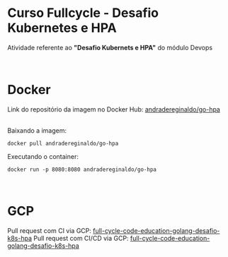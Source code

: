 # Curso Fullcycle - Desafio Kubernetes e HPA
Atividade referente ao <b>"Desafio Kubernets e HPA"</b> do módulo Devops

<br/>

# Docker
Link do repositório da imagem no Docker Hub: [andradereginaldo/go-hpa](https://hub.docker.com/repository/docker/andradereginaldo/go-hpa)

<br/>
Baixando a imagem:

```
docker pull andradereginaldo/go-hpa
```

Executando o container: 
``` 
docker run -p 8080:8080 andradereginaldo/go-hpa
```

</br>

# GCP
Pull request com CI via GCP: [full-cycle-code-education-golang-desafio-k8s-hpa](https://github.com/andraderegis/full-cycle-code-education-golang-desafio-k8s-hpa/pull/1)
Pull request com CI/CD via GCP: [full-cycle-code-education-golang-desafio-k8s-hpa](https://github.com/andraderegis/full-cycle-code-education-golang-desafio-k8s-hpa/pull/3)



